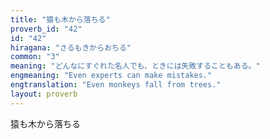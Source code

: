 ```yaml
---
title: "猿も木から落ちる"
proverb_id: "42"
id: "42"
hiragana: "さるもきからおちる"
common: "3"
meaning: "どんなにすぐれた名人でも、ときには失敗することもある。"
engmeaning: "Even experts can make mistakes."
engtranslation: "Even monkeys fall from trees."
layout: proverb
---
```


猿も木から落ちる
